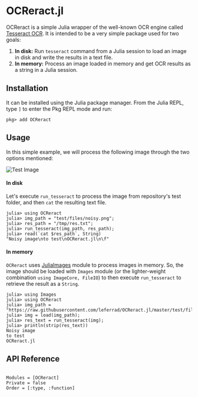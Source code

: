 # OCReract.jl

OCReract is a simple Julia wrapper of the well-known OCR engine called [Tesseract OCR](https://github.com/tesseract-ocr/tesseract). It is intended to be a very simple package used for two goals:

1. **In disk:** Run `tesseract` command from a Julia session to load an image in disk and write the results in a text file.
2. **In memory:** Process an image loaded in memory and get OCR results as a string in a Julia session.

## Installation

It can be installed using the Julia package manager. From the Julia REPL, type `]` to enter the Pkg REPL mode and run:
```julia-repl
pkg> add OCReract
```

## Usage

In this simple example, we will process the following image through the two options mentioned:

![Test Image](https://raw.githubusercontent.com/leferrad/OCReract.jl/master/test/files/noisy.png)

#### In disk

Let's execute `run_tesseract` to process the image from repository's test folder, and then `cat` the resulting text file.

```julia-repl
julia> using OCReract
julia> img_path = "test/files/noisy.png";
julia> res_path = "/tmp/res.txt";
julia> run_tesseract(img_path, res_path);
julia> read(`cat $res_path`, String)
"Noisy image\nto test\nOCReract.jl\n\f"
```

#### In memory

`OCReract` uses [JuliaImages](https://juliaimages.org/latest/) module to process images in memory. So, the image should be loaded with `Images` module (or the lighter-weight combination `using ImageCore, FileIO`) to then execute `run_tesseract` to retrieve the result as a `String`.

```julia-repl
julia> using Images
julia> using OCReract
julia> img_path = "https://raw.githubusercontent.com/leferrad/OCReract.jl/master/test/files/noisy.png";
julia> img = load(img_path);
julia> res_text = run_tesseract(img);
julia> println(strip(res_text))
Noisy image
to test
OCReract.jl

```

## API Reference

```@index
```

```@autodocs
Modules = [OCReract]
Private = false
Order = [:type, :function]
```
